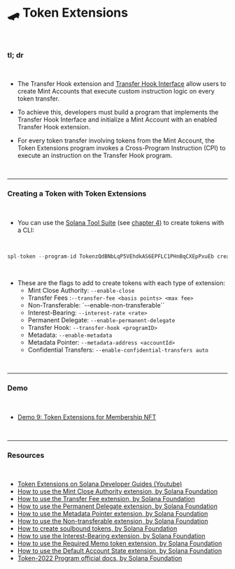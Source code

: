 # 🛹 Token Extensions 

<br>

### tl; dr

<br>


* The Transfer Hook extension and [Transfer Hook Interface](https://github.com/solana-labs/solana-program-library/tree/master/token/transfer-hook/interface) allow users to create Mint Accounts that execute custom instruction logic on every token transfer.

* To achieve this, developers must build a program that implements the Transfer Hook Interface and initialize a Mint Account with an enabled Transfer Hook extension.

* For every token transfer involving tokens from the Mint Account, the Token Extensions program invokes a Cross-Program Instruction (CPI) to execute an instruction on the Transfer Hook program.


<br>

---

### Creating a Token with Token Extensions

<br>

*  You can use the [Solana Tool Suite](https://docs.solanalabs.com/cli/install) (see [chapter 4)](04_spl_tokens.md) to create tokens with a CLI:

<br>

```rust
spl-token --program-id TokenzQdBNbLqP5VEhdkAS6EPFLC1PHnBqCXEpPxuEb create-token <extension flags>
```

<br>

* These are the flags to add to create tokens with each type of extension:
    - Mint Close Authority: `--enable-close`
    - Transfer Fees	:`--transfer-fee <basis points> <max fee>`
    - Non-Transferable:	`--enable-non-transferable``
    - Interest-Bearing:	`--interest-rate <rate>`
    - Permanent Delegate:	`--enable-permanent-delegate`
    - Transfer Hook:	`--transfer-hook <programID>`
    - Metadata:	`--enable-metadata`
    - Metadata Pointer:	`--metadata-address <accountId>`
    - Confidential Transfers:	`--enable-confidential-transfers auto`

<br>

---

### Demo

<br>

* [Demo 9: Token Extensions for Membership NFT](https://github.com/urani-labs/solana-dev-onboarding-rs/tree/main/demos/backend/09_token_extensions)

<br>

---

### Resources

<br>


* [Token Extensions on Solana Developer Guides (Youtube)](https://www.youtube.com/playlist?list=PLilwLeBwGuK6imBuGLSLmzMEyj6yVHGDO)
* [How to use the Mint Close Authority extension, by Solana Foundation](https://solana.com/developers/guides/token-extensions/mint-close-authority)
* [How to use the Transfer Fee extension, by Solana Foundation](https://solana.com/developers/guides/token-extensions/transfer-fee)
* [How to use the Permanent Delegate extension, by Solana Foundation](https://solana.com/developers/guides/token-extensions/interest-bearing-tokens)
* [How to use the Metadata Pointer extension, by Solana Foundation](https://solana.com/developers/guides/token-extensions/metadata-pointer)
* [How to use the Non-transferable extension, by Solana Foundation](https://solana.com/developers/guides/token-extensions/non-transferable)
* [How to create soulbound tokens, by Solana Foundation](https://solana.com/developers/guides/token-extensions/non-transferable)
* [How to use the Interest-Bearing extension, by Solana Foundation](https://solana.com/developers/guides/token-extensions/interest-bearing-tokens)
* [How to use the Required Memo token extension, by Solana Foundation](https://solana.com/developers/guides/token-extensions/required-memo)
* [How to use the Default Account State extension, by Solana Foundation](https://solana.com/developers/guides/token-extensions/default-account-state)
* [Token-2022 Program official docs, by Solana Foundation](https://spl.solana.com/token-2022)
